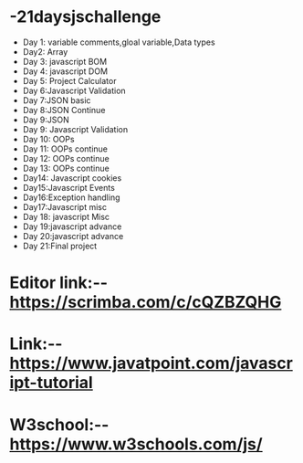# -21daysjschallenge

* Day 1: variable comments,gloal variable,Data types
* Day2: Array
* Day 3: javascript BOM
* Day 4: javascript DOM
* Day 5: Project Calculator
* Day 6:Javascript Validation
* Day 7:JSON basic
* Day 8:JSON Continue
* Day 9:JSON
* Day 9: Javascript Validation
* Day 10: OOPs
* Day 11: OOPs continue
* Day 12: OOPs continue
* Day 13: OOPs continue
* Day14: Javascript cookies
* Day15:Javascript Events
* Day16:Exception handling
* Day17:Javascript misc
* Day 18: javascript Misc
* Day 19:javascript advance
* Day 20:javascript advance
* Day 21:Final project

# Editor link:-- https://scrimba.com/c/cQZBZQHG
# Link:-- https://www.javatpoint.com/javascript-tutorial
# W3school:-- https://www.w3schools.com/js/
